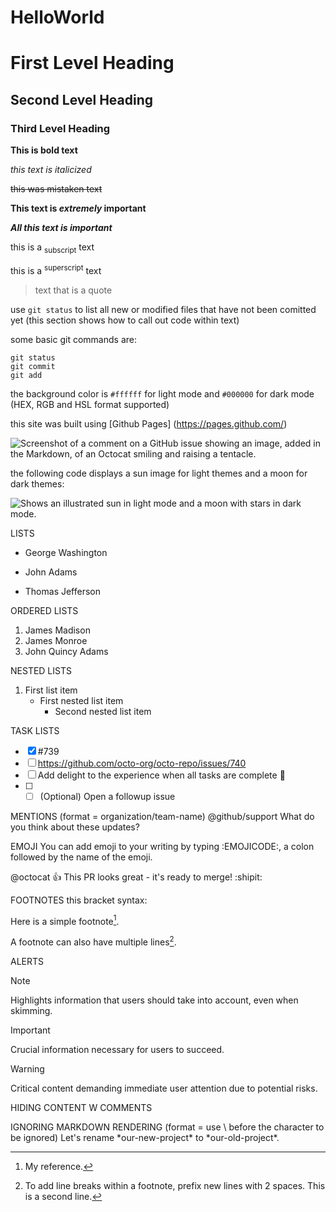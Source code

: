 # HelloWorld

# First Level Heading

## Second Level Heading

### Third Level Heading

**This is bold text**

_this text is italicized_

~~this was mistaken text~~

**This text is _extremely_ important**

***All this text is important***

this is a <sub>subscript</sub> text

this is a <sup>superscript</sup> text

>text that is a quote

use `git status` to list all new or modified files that have not been comitted yet (this section shows how to call out code within text)

some basic git commands are:
```
git status
git commit
git add
```

the background color is  `#ffffff` for light mode and `#000000` for dark mode (HEX, RGB and HSL format supported)

this site was built using [Github Pages] (https://pages.github.com/)


![Screenshot of a comment on a GitHub issue showing an image, added in the Markdown, of an Octocat smiling and raising a tentacle.](https://myoctocat.com/assets/images/base-octocat.svg)

the following code displays a sun image for light themes and a moon for dark themes:

<picture>
  <source media="(prefers-color-scheme: dark)" srcset="https://user-images.githubusercontent.com/25423296/163456776-7f95b81a-f1ed-45f7-b7ab-8fa810d529fa.png">
  <source media="(prefers-color-scheme: light)" srcset="https://user-images.githubusercontent.com/25423296/163456779-a8556205-d0a5-45e2-ac17-42d089e3c3f8.png">
  <img alt="Shows an illustrated sun in light mode and a moon with stars in dark mode." src="https://user-images.githubusercontent.com/25423296/163456779-a8556205-d0a5-45e2-ac17-42d089e3c3f8.png">
</picture>

LISTS
- George Washington
* John Adams
+ Thomas Jefferson

ORDERED LISTS
1. James Madison
1. James Monroe
1. John Quincy Adams

NESTED LISTS
1. First list item
   - First nested list item
     - Second nested list item

TASK LISTS
- [x] #739
- [ ] https://github.com/octo-org/octo-repo/issues/740
- [ ] Add delight to the experience when all tasks are complete :tada:
- [ ] - [ ] \(Optional) Open a followup issue

MENTIONS 
(format = organization/team-name)
@github/support What do you think about these updates?

EMOJI
You can add emoji to your writing by typing :EMOJICODE:, a colon followed by the name of the emoji.

@octocat :+1: This PR looks great - it's ready to merge! :shipit:


FOOTNOTES
this bracket syntax:

Here is a simple footnote[^1].

A footnote can also have multiple lines[^2].

[^1]: My reference.
[^2]: To add line breaks within a footnote, prefix new lines with 2 spaces.
  This is a second line.


ALERTS
> [!NOTE]
> Highlights information that users should take into account, even when skimming.

> [!IMPORTANT]
> Crucial information necessary for users to succeed.

> [!WARNING]
> Critical content demanding immediate user attention due to potential risks.


HIDING CONTENT W COMMENTS
<!-- This content will not appear in the rendered Markdown -->

IGNORING MARKDOWN RENDERING
(format = use \ before the character to be ignored)
Let's rename \*our-new-project\* to \*our-old-project\*.

